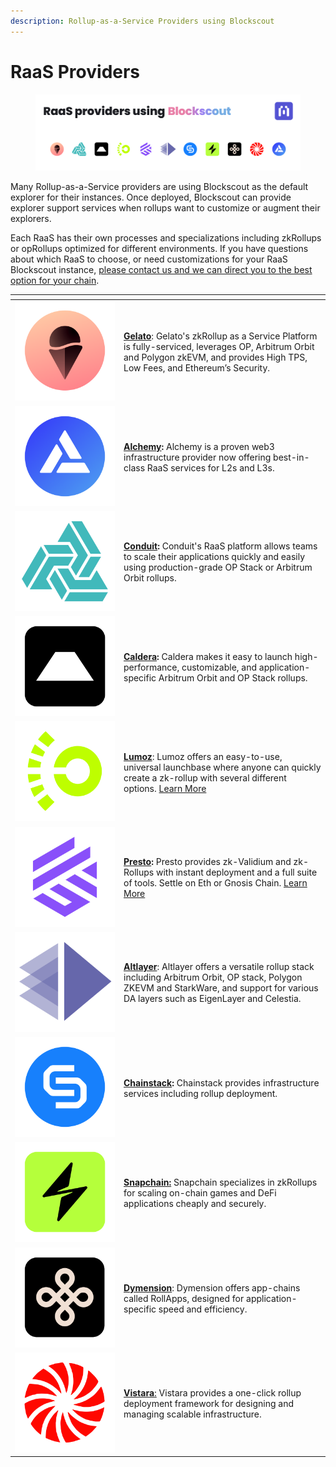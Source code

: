 ```yaml
---
description: Rollup-as-a-Service Providers using Blockscout
---
```


# RaaS Providers



<figure><img src="../../.gitbook/assets/raas_providers.jpg" alt=""><figcaption></figcaption></figure>

Many Rollup-as-a-Service providers are using Blockscout as the default explorer for their instances. Once deployed, Blockscout can provide explorer support services when rollups want to customize or augment their explorers.&#x20;

Each RaaS has their own processes and specializations including zkRollups or opRollups optimized for different environments. If you have questions about which RaaS to choose, or need customizations for your RaaS Blockscout instance, [please contact us and we can direct you to the best option for your chain](https://www.blockscout.com/#contact-us).

<table data-header-hidden><thead><tr><th width="160" align="right"> </th><th> </th></tr></thead><tbody><tr><td align="right"><img src="../../.gitbook/assets/gelato (1).png" alt="Gelato Logo for Blockscout explorer" data-size="original"></td><td><a href="https://www.gelato.network/"><strong>Gelato</strong></a>: Gelato's zkRollup as a Service Platform is fully-serviced, leverages OP, Arbitrum Orbit and Polygon zkEVM, and provides High TPS, Low Fees, and Ethereum’s Security.</td></tr><tr><td align="right"><img src="../../.gitbook/assets/alchemy.png" alt="Conduit logo for Blockscout explorer" data-size="original"></td><td><a href="https://www.alchemy.com/"><strong>Alchemy</strong></a><strong>:</strong> Alchemy is a proven web3 infrastructure provider now offering best-in-class RaaS services for L2s and L3s.</td></tr><tr><td align="right"><img src="../../.gitbook/assets/conduit (1).png" alt="Conduit logo for Blockscout explorer" data-size="original"></td><td><a href="https://conduit.xyz/"><strong>Conduit</strong></a><strong>:</strong> Conduit's RaaS platform allows teams to scale their applications quickly and easily using production-grade OP Stack or Arbitrum Orbit rollups.</td></tr><tr><td align="right"><img src="../../.gitbook/assets/caldera (1).png" alt="Caldera logo for Blockscout explorer" data-size="original"></td><td><a href="https://caldera.xyz/"><strong>Caldera</strong></a><strong>:</strong> Caldera makes it easy to launch high-performance, customizable, and application-specific Arbitrum Orbit and OP Stack rollups.</td></tr><tr><td align="right"><img src="../../.gitbook/assets/lumoz (1).png" alt="Lumoz logo for Blockscout explorer" data-size="original"></td><td><a href="https://lumoz.org/?ref=blog.blockscout.com"><strong>Lumoz</strong></a>: Lumoz offers an easy-to-use, universal launchbase where anyone can quickly create a zk-rollup with several different options. <a href="https://www.blog.blockscout.com/lumoz-and-blockscout-collaborate-to-elevate-the-zk-raas-experience/">Learn More</a></td></tr><tr><td align="right"><img src="../../.gitbook/assets/presto (1).png" alt="Presto logo for Blockscout explorer" data-size="original"></td><td><a href="https://gateway.fm/presto/?ref=blog.blockscout.com"><strong>Presto</strong></a><strong>:</strong> Presto provides zk-Validium and zk-Rollups with instant deployment and a full suite of tools. Settle on Eth or Gnosis Chain. <a href="https://www.blog.blockscout.com/blockscout-presto-raas/">Learn More</a></td></tr><tr><td align="right"><img src="../../.gitbook/assets/altlayer (1).png" alt="Altlayer logo for Blockscout explorer" data-size="original"></td><td><a href="https://altlayer.io/raas"><strong>Altlayer</strong></a>: Altlayer offers a versatile rollup stack including Arbitrum Orbit, OP stack, Polygon ZKEVM and StarkWare, and support for various DA layers such as EigenLayer and Celestia.</td></tr><tr><td align="right"><img src="../../.gitbook/assets/chainstack (1).png" alt="Chainstack logo for Blockscout explorer" data-size="original"></td><td><a href="https://chainstack.com/"><strong>Chainstack</strong></a><strong>:</strong> Chainstack provides infrastructure services including rollup deployment.</td></tr><tr><td align="right"><img src="../../.gitbook/assets/snapchain (1).png" alt="Snapchain logo for Blockscout explorer" data-size="original"></td><td><a href="https://www.snapchain.dev/"><strong>Snapchain:</strong></a> Snapchain specializes in zkRollups for scaling on-chain games and DeFi applications cheaply and securely.</td></tr><tr><td align="right"><img src="../../.gitbook/assets/dymension (1).png" alt="Dymension logo for Blockscout explorer" data-size="original"></td><td><a href="https://dymension.xyz/"><strong>Dymension</strong></a>: Dymension offers app-chains called RollApps, designed for application-specific speed and efficiency.</td></tr><tr><td align="right"><img src="../../.gitbook/assets/vistara (1).png" alt="Vistara logo for Blockscout explorer" data-size="original"></td><td><a href="https://www.vistara.dev/"><strong>Vistara</strong>:</a> Vistara provides a one-click rollup deployment framework for designing and managing scalable infrastructure.</td></tr></tbody></table>

